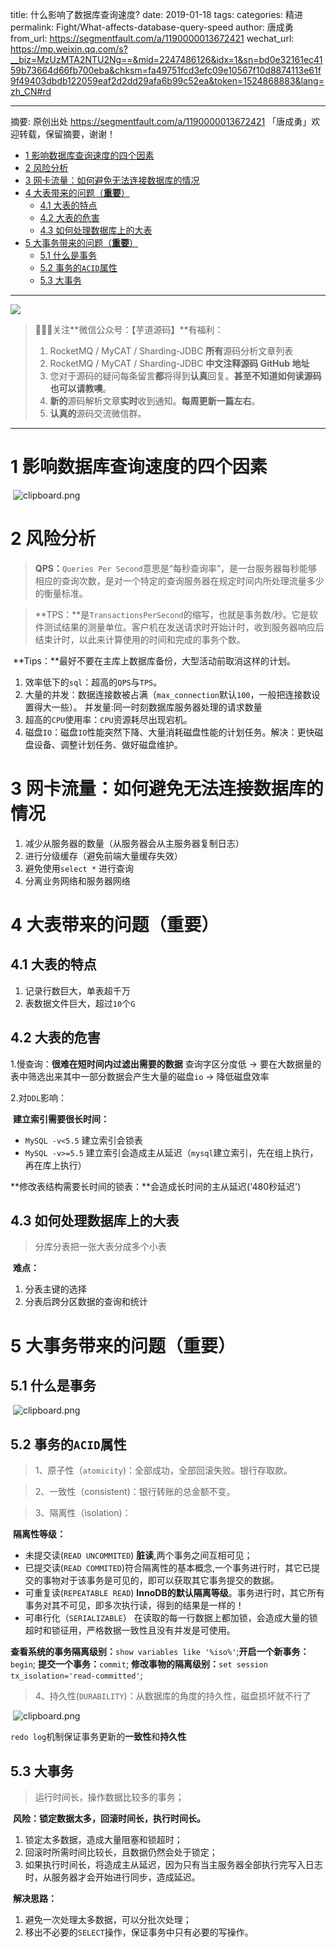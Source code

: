 title: 什么影响了数据库查询速度?
date: 2019-01-18
tags:
categories: 精进
permalink: Fight/What-affects-database-query-speed
author: 唐成勇
from_url: https://segmentfault.com/a/1190000013672421
wechat_url: https://mp.weixin.qq.com/s?__biz=MzUzMTA2NTU2Ng==&mid=2247486126&idx=1&sn=bd0e32161ec4159b73664d66fb700eba&chksm=fa49751fcd3efc09e10567f10d8874113e61f9f49403dbdb122059eaf2d2dd29afa6b99c52ea&token=1524868883&lang=zh_CN#rd

-------

摘要: 原创出处 https://segmentfault.com/a/1190000013672421 「唐成勇」欢迎转载，保留摘要，谢谢！

- [1 影响数据库查询速度的四个因素](http://www.iocoder.cn/Fight/What-affects-database-query-speed/)
- [2 风险分析](http://www.iocoder.cn/Fight/What-affects-database-query-speed/)
- [3 网卡流量：如何避免无法连接数据库的情况](http://www.iocoder.cn/Fight/What-affects-database-query-speed/)
- [4 大表带来的问题（**重要**）](http://www.iocoder.cn/Fight/What-affects-database-query-speed/)
  - [4.1 大表的特点](http://www.iocoder.cn/Fight/What-affects-database-query-speed/)
  - [4.2 大表的危害](http://www.iocoder.cn/Fight/What-affects-database-query-speed/)
  - [4.3 如何处理数据库上的大表](http://www.iocoder.cn/Fight/What-affects-database-query-speed/)
- [5 大事务带来的问题（**重要**）](http://www.iocoder.cn/Fight/What-affects-database-query-speed/)
  - [5.1 什么是事务](http://www.iocoder.cn/Fight/What-affects-database-query-speed/)
  - [5.2 事务的`ACID`属性](http://www.iocoder.cn/Fight/What-affects-database-query-speed/)
  - [5.3 大事务](http://www.iocoder.cn/Fight/What-affects-database-query-speed/)

-------

![](http://www.iocoder.cn/images/common/wechat_mp_2017_07_31.jpg)

> 🙂🙂🙂关注**微信公众号：【芋道源码】**有福利：
> 1. RocketMQ / MyCAT / Sharding-JDBC **所有**源码分析文章列表
> 2. RocketMQ / MyCAT / Sharding-JDBC **中文注释源码 GitHub 地址**
> 3. 您对于源码的疑问每条留言**都**将得到**认真**回复。**甚至不知道如何读源码也可以请教噢**。
> 4. **新的**源码解析文章**实时**收到通知。**每周更新一篇左右**。
> 5. **认真的**源码交流微信群。

-------

# 1 影响数据库查询速度的四个因素

​    ![clipboard.png](http://static.iocoder.cn/6756d22c4b1b9da6fd0c7cc6fdfe0e0b)

# 2 风险分析

> **QPS：**`Queries Per Second`意思是“每秒查询率”，是一台服务器每秒能够相应的查询次数，是对一个特定的查询服务器在规定时间内所处理流量多少的衡量标准。

> **TPS：**是`TransactionsPerSecond`的缩写，也就是事务数/秒。它是软件测试结果的测量单位。客户机在发送请求时开始计时，收到服务器响应后结束计时，以此来计算使用的时间和完成的事务个数。

​    **Tips：**最好不要在主库上数据库备份，大型活动前取消这样的计划。

1. 效率低下的`sql`：超高的`QPS`与`TPS`。
2. 大量的并发：数据连接数被占满（`max_connection`默认`100`，一般把连接数设置得大一些）。
   并发量:同一时刻数据库服务器处理的请求数量
3. 超高的`CPU`使用率：`CPU`资源耗尽出现宕机。
4. 磁盘`IO`：磁盘`IO`性能突然下降、大量消耗磁盘性能的计划任务。解决：更快磁盘设备、调整计划任务、做好磁盘维护。

# 3 网卡流量：如何避免无法连接数据库的情况

1. 减少从服务器的数量（从服务器会从主服务器复制日志）
2. 进行分级缓存（避免前端大量缓存失效）
3. 避免使用`select *` 进行查询
4. 分离业务网络和服务器网络

# 4 大表带来的问题（**重要**）

## 4.1 大表的特点

1. 记录行数巨大，单表超千万
2. 表数据文件巨大，超过`10`个`G`

## 4.2 大表的危害

1.慢查询：**很难在短时间内过滤出需要的数据**
​    查询字区分度低 -> 要在大数据量的表中筛选出来其中一部分数据会产生大量的磁盘`io` -> 降低磁盘效率

2.对`DDL`影响：

​    **建立索引需要很长时间：**

- `MySQL -v<5.5` 建立索引会锁表
- `MySQL -v>=5.5` 建立索引会造成主从延迟（`mysql`建立索引，先在组上执行，再在库上执行）

​    **修改表结构需要长时间的锁表：**会造成长时间的主从延迟('480秒延迟')

## 4.3 如何处理数据库上的大表

> 分库分表把一张大表分成多个小表

​    **难点：**

1. 分表主键的选择
2. 分表后跨分区数据的查询和统计

# 5 大事务带来的问题（**重要**）

## 5.1 什么是事务

​    ![clipboard.png](http://static.iocoder.cn/46245f9d28efee9dccd7a4e49b81291d)

## 5.2 事务的`ACID`属性

> 1、原子性（`atomicity`)：全部成功，全部回滚失败。银行存取款。

> 2、一致性（consistent)：银行转账的总金额不变。

> 3、隔离性（isolation)：

​    **隔离性等级：**

- 未提交读(`READ UNCOMMITED`) **脏读**,两个事务之间互相可见；
- 已提交读(`READ COMMITED`)符合隔离性的基本概念,一个事务进行时，其它已提交的事物对于该事务是可见的，即可以获取其它事务提交的数据。
- 可重复读(`REPEATABLE READ`) **InnoDB的默认隔离等级**。事务进行时，其它所有事务对其不可见，即多次执行读，得到的结果是一样的！
- 可串行化（`SERIALIZABLE`） 在读取的每一行数据上都加锁，会造成大量的锁超时和锁征用，严格数据一致性且没有并发是可使用。

​    **查看系统的事务隔离级别：**`show variables like '%iso%'`;
​    **开启一个新事务：**`begin`;
​    **提交一个事务：**`commit`;
​    **修改事物的隔离级别：**`set session tx_isolation='read-committed'`;

> 4、持久性(`DURABILITY`)：从数据库的角度的持久性，磁盘损坏就不行了

​    ![clipboard.png](http://static.iocoder.cn/0c953a1ed7247395e6188a33ba19c1ed)

​    `redo log`机制保证事务更新的**一致性**和**持久性**

## 5.3 大事务

> 运行时间长，操作数据比较多的事务；

​    **风险：锁定数据太多，回滚时间长，执行时间长。**

1. 锁定太多数据，造成大量阻塞和锁超时；
2. 回滚时所需时间比较长，且数据仍然会处于锁定；
3. 如果执行时间长，将造成主从延迟，因为只有当主服务器全部执行完写入日志时，从服务器才会开始进行同步，造成延迟。

​    **解决思路：**

1. 避免一次处理太多数据，可以分批次处理；
2. 移出不必要的`SELECT`操作，保证事务中只有必要的写操作。
